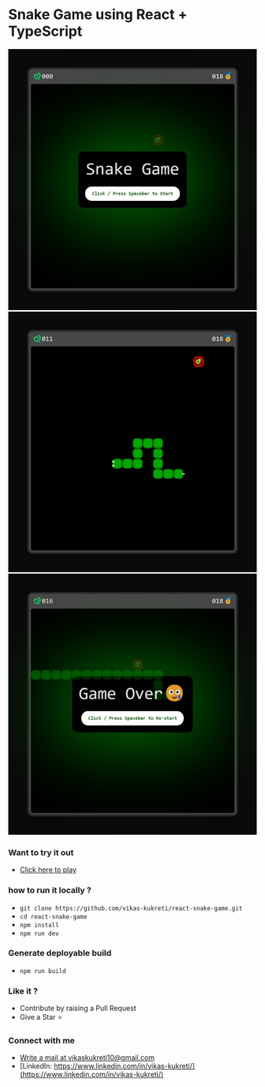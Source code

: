 # Snake Game using React + TypeScript

![Start Game Screen](screenshots/1.jpeg "Start Game")
![Game Playground Screen](screenshots/2.jpeg "Playing Game")
![Game Over Screen](screenshots/3.jpeg "Game Over")


### Want to try it out
- [Click here to play](https://vikas-kukreti.github.io/react-snake-game/)

### how to run it locally ?
- `git clone https://github.com/vikas-kukreti/react-snake-game.git`
- `cd react-snake-game`
- `npm install`
- `npm run dev`

### Generate deployable build
- `npm run build`

### Like it ?
- Contribute by raising a Pull Request 
- Give a Star ⭐

### Connect with me
- [Write a mail at vikaskukreti10@gmail.com](mailto:vikaskukreti10@gmail.com)
- [LinkedIn: https://www.linkedin.com/in/vikas-kukreti/](https://www.linkedin.com/in/vikas-kukreti/)
